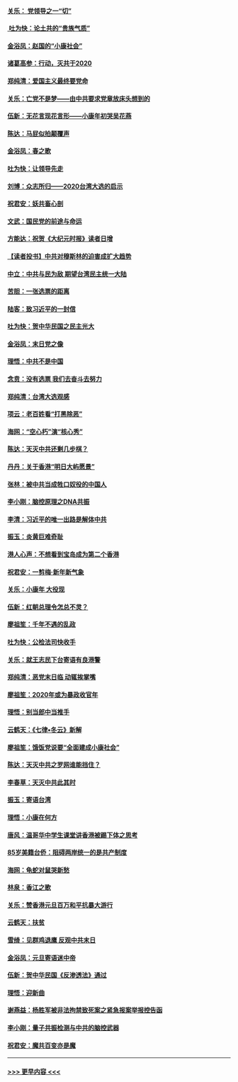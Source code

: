#### [关乐： 党领导之一“切”](../pages/nsc993/n11804505.md?t=01191855) 
#### [ 吐为快：论土共的“贵族气质”](../pages/nsc993/n11804490.md?t=01191855) 
#### [金浴凤：赵国的“小康社会”](../pages/nsc993/n11804452.md?t=01191855) 
#### [诸葛高参：行动，灭共于2020](../pages/nsc993/n11804120.md?t=01191855) 
#### [郑纯清：爱国主义最终要党命](../pages/nsc993/n11802197.md?t=01191855) 
#### [关乐：亡党不是梦——由中共要求党章放床头想到的](../pages/nsc993/n11802156.md?t=01191855) 
#### [伍新：无花言现花言形——小康年初哭吴花燕](../pages/nsc993/n11800044.md?t=01191855) 
#### [陈达：马屁似拍颠覆声](../pages/nsc993/n11800010.md?t=01191855) 
#### [金浴凤：春之歌](../pages/nsc993/n11797687.md?t=01191855) 
#### [吐为快：让领导先走](../pages/nsc993/n11797512.md?t=01191855) 
#### [刘博：众志所归——2020台湾大选的启示](../pages/nsc993/n11796878.md?t=01191855) 
#### [祝君安：妖共畜心剖](../pages/nsc993/n11794273.md?t=01191855) 
#### [文武：国民党的前途与命运](../pages/nsc993/n11794198.md?t=01191855) 
#### [方能达：祝贺《大纪元时报》读者日增](../pages/nsc993/n11793807.md?t=01191855) 
#### [【读者投书】中共对穆斯林的迫害成扩大趋势](../pages/nsc993/n11791371.md?t=01191855) 
#### [中立：中共与民为敌 期望台湾民主统一大陆](../pages/nsc993/n11790392.md?t=01191855) 
#### [苦胆：一张选票的距离](../pages/nsc993/n11788914.md?t=01191855) 
#### [陆客：致习近平的一封信](../pages/nsc993/n11788867.md?t=01191855) 
#### [吐为快：贺中华民国之民主光大](../pages/nsc993/n11788618.md?t=01191855) 
#### [金浴凤：末日党之像](../pages/nsc993/n11787475.md?t=01191855) 
#### [理悟：中共不是中国](../pages/nsc993/n11787463.md?t=01191855) 
#### [念贲：没有选票  我们去奋斗去努力](../pages/nsc993/n11787398.md?t=01191855) 
#### [郑纯清：台湾大选观感](../pages/nsc993/n11786210.md?t=01191855) 
#### [项云：老百姓看“打黑除恶”](../pages/nsc993/n11785398.md?t=01191855) 
#### [海网：“空心朽”演“核心秀”](../pages/nsc993/n11783874.md?t=01191855) 
#### [陈达：天灭中共还剩几步棋？](../pages/nsc993/n11783719.md?t=01191855) 
#### [丹丹：关于香港“明日大屿愿景”](../pages/nsc993/n11783273.md?t=01191855) 
#### [张林：被中共当成牲口奴役的中国人](../pages/nsc993/n11782397.md?t=01191855) 
#### [李小刚：脑控原理之DNA共振](../pages/nsc993/n11780962.md?t=01191855) 
#### [李清：习近平的唯一出路是解体中共](../pages/nsc993/n11780866.md?t=01191855) 
#### [振玉：炎黄巨难奇耻](../pages/nsc993/n11779632.md?t=01191855) 
#### [港人心声：不想看到宝岛成为第二个香港](../pages/nsc993/n11778817.md?t=01191855) 
#### [祝君安：一剪梅‧新年新气象](../pages/nsc993/n11776340.md?t=01191855) 
#### [关乐：小康年 大役现](../pages/nsc993/n11774213.md?t=01191855) 
#### [伍新：红朝总理令怎总不灵？](../pages/nsc993/n11770813.md?t=01191855) 
#### [廖祖笙：千年不遇的乱政](../pages/nsc993/n11770373.md?t=01191855) 
#### [吐为快：公检法司快收手](../pages/nsc993/n11770359.md?t=01191855) 
#### [关乐：就王志民下台寄语有良港警](../pages/nsc993/n11769903.md?t=01191855) 
#### [郑纯清：恶党末日临 动辄挨掌嘴](../pages/nsc993/n11769356.md?t=01191855) 
#### [廖祖笙：2020年或为暴政收官年](../pages/nsc993/n11768216.md?t=01191855) 
#### [理悟：别当郎中当推手](../pages/nsc993/n11768243.md?t=01191855) 
#### [云鹤天：《七律▪冬云》新解](../pages/nsc993/n11768204.md?t=01191855) 
#### [廖祖笙：饿饭党说要“全面建成小康社会”](../pages/nsc993/n11767482.md?t=01191855) 
#### [陈达：天灭中共之罗网谁能挡住？](../pages/nsc993/n11767465.md?t=01191855) 
#### [李春草：天灭中共此其时](../pages/nsc993/n11767452.md?t=01191855) 
#### [振玉：寄语台湾](../pages/nsc993/n11767432.md?t=01191855) 
#### [理悟：小康在何方](../pages/nsc993/n11767394.md?t=01191855) 
#### [唐风：温哥华中学生课堂讲香港被踢下体之思考](../pages/nsc993/n11766848.md?t=01191855) 
#### [85岁美籍台侨：阻碍两岸统一的是共产制度](../pages/nsc993/n11765043.md?t=01191855) 
#### [海网：龟蛇对鼠哭新愁](../pages/nsc993/n11764895.md?t=01191855) 
#### [林泉：香江之歌](../pages/nsc993/n11764415.md?t=01191855) 
#### [关乐：赞香港元旦百万和平抗暴大游行](../pages/nsc993/n11764382.md?t=01191855) 
#### [云鹤天：扶贫](../pages/nsc993/n11764245.md?t=01191855) 
#### [雪绮：见群鸡退鹰  反观中共末日](../pages/nsc993/n11762112.md?t=01191855) 
#### [金浴凤：元旦寄语迷中帝](../pages/nsc993/n11761788.md?t=01191855) 
#### [伍新：贺中华民国《反渗透法》通过](../pages/nsc993/n11761994.md?t=01191855) 
#### [理悟：迎新曲](../pages/nsc993/n11761152.md?t=01191855) 
#### [谢燕益：杨胜军被非法拘禁致死案之紧急报案举报控告函](../pages/nsc993/n11756134.md?t=01191855) 
#### [李小刚：量子共振检测与中共的脑控武器](../pages/nsc993/n11754518.md?t=01191855) 
#### [祝君安：魔共百变亦是魔](../pages/nsc993/n11754469.md?t=01191855) 

----
#### [ >>> 更早内容 <<< ](../indexes/nsc993-earlier.md)
